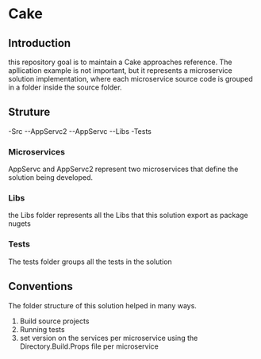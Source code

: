 # Cake

## Introduction 

this repository goal is to maintain a Cake approaches reference. The apllication example is not important, but it represents a microservice solution implementation,
where each microservice source code is grouped in a folder inside the source folder. 


## Struture

-Src
--AppServc2
--AppServc
--Libs
-Tests

### Microservices

AppServc and AppServc2 represent two microservices that define the solution being developed. 

### Libs 

the Libs folder represents all the Libs that this solution export as package nugets

### Tests

The tests folder groups all the tests in the solution

## Conventions

The folder structure of this solution helped in many ways.

1. Build source projects
2. Running tests
3. set version on the services per microservice using the Directory.Build.Props file per microservice
